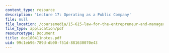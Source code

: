 ```yaml
---
content_type: resource
description: 'Lecture 17: Operating as a Public Company'
file: null
file_location: /coursemedia/15-615-law-for-the-entrepreneur-and-manager-spring-2003/99c1eb96789ddb00f51d881630070e43_doc180411notes.pdf
file_type: application/pdf
resourcetype: Document
title: doc180411notes.pdf
uid: 99c1eb96-789d-db00-f51d-881630070e43
---
```

